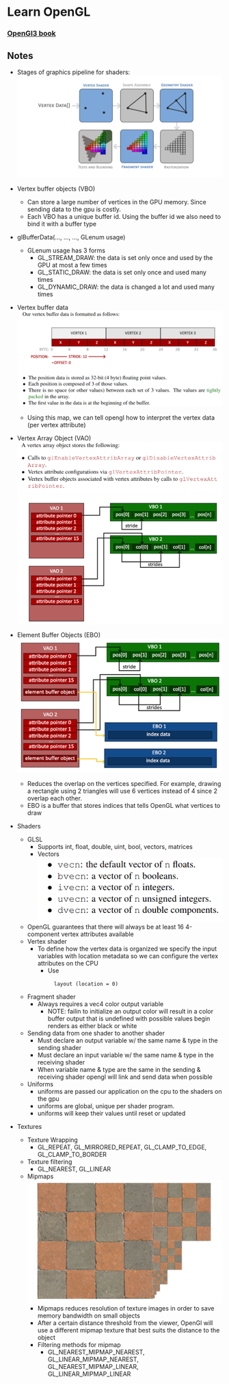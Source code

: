 # Learn OpenGL

### [OpenGl3 book](https://learnopengl.com/book/book_pdf.pdf)
## Notes
- Stages of graphics pipeline for shaders:
![image](images/opengl_graphics_pipeline_shaders.png)
-  Vertex buffer objects (VBO)
   -  Can store a large number of vertices in the GPU memory. Since sending data to the gpu is costly.
   -  Each VBO has a unique buffer id. Using the buffer id we also need to bind it with a buffer type
- glBufferData(..., ..., ..., GLenum usage)
  - GLenum usage has 3 forms
    - GL_STREAM_DRAW: the data is set only once and used by the GPU at most a few times
    - GL_STATIC_DRAW: the data is set only once and used many times
    - GL_DYNAMIC_DRAW: the data is changed a lot and used many times
- Vertex buffer data
![image](images/Vertex_buffer_data.png)
  - Using this map, we can tell opengl how to interpret the vertex data (per vertex attribute)
- Vertex Array Object (VAO)
![image](images/vao_description.png)
![image](images/vao_diagram.png)
- Element Buffer Objects (EBO)
![image](images/EBO_diagram.png)
  - Reduces the overlap on the vertices specified. For example, drawing a rectangle using 2 triangles will use 6 vertices instead of 4 since 2 overlap each other.
  - EBO is a buffer that stores indices that tells OpenGL what vertices to draw

- Shaders
  - GLSL
    - Supports int, float, double, uint, bool, vectors, matrices
    - Vectors
      ![image](images/vector_types.png)
  - OpenGL guarantees that there will always be at least 16 4-component vertex attributes available
  - Vertex shader
    - To define how the vertex data is organized we specify the input variables with location metadata so we can configure the vertex attributes on the CPU
      - Use 
        ```
          layout (location = 0)
        ```
  - Fragment shader
    - Always requires a vec4 color output variable
      - NOTE: failin to initialize an output color will result in a color buffer output that is undefined with possible values begin renders as either black or white
  - Sending data from one shader to another shader
    - Must declare an output variable w/ the same name & type in the sending shader
    - Must declare an input variable w/ the same name & type in the receiving shader
    - When variable name & type are the same in the sending & receiving shader opengl will link and send data when possible
  - Uniforms
    - uniforms are passed our application on the cpu to the shaders on the gpu
    - uniforms are global, unique per shader program.
    - uniforms will keep their values until reset or updated

- Textures
  - Texture Wrapping
    - GL_REPEAT, GL_MIRRORED_REPEAT, GL_CLAMP_TO_EDGE, GL_CLAMP_TO_BORDER
  - Texture filtering
    - GL_NEAREST, GL_LINEAR
  - Mipmaps
    ![image](images/mipmapped_texture.png)
    - Mipmaps reduces resolution of texture images in order to save memory bandwidth on small objects
    - After a certain distance threshold from the viewer, OpenGl will use a different mipmap texture that best suits the distance to the object
    - Filtering methods for mipmap
      - GL_NEAREST_MIPMAP_NEAREST, GL_LINEAR_MIPMAP_NEAREST, GL_NEAREST_MIPMAP_LINEAR, GL_LINEAR_MIPMAP_LINEAR
    
